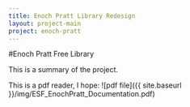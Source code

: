 ```yaml
---
title: Enoch Pratt Library Redesign
layout: project-main
project: enoch-pratt
---
```


#Enoch Pratt Free Library

This is a summary of the project.

This is a pdf reader, I hope:
![pdf file]({{ site.baseurl }}/img/ESF_EnochPratt_Documentation.pdf)
